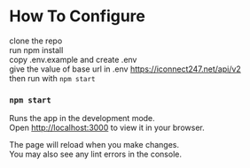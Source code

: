 # How To Configure

clone the repo  <br/>
run npm install  <br/>
copy .env.example and create .env <br/>
give the value of base url in .env https://iconnect247.net/api/v2 <br/>
then run with `npm start`



### `npm start`

Runs the app in the development mode.\
Open [http://localhost:3000](http://localhost:3000) to view it in your browser.

The page will reload when you make changes.\
You may also see any lint errors in the console.

